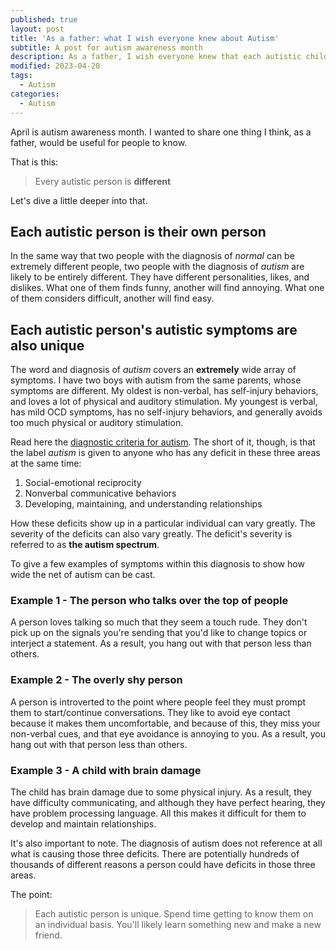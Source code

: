 ```yaml
---
published: true
layout: post
title: 'As a father: what I wish everyone knew about Autism'
subtitle: A post for autism awareness month
description: As a father, I wish everyone knew that each autistic child is different
modified: 2023-04-20
tags:
  - Autism
categories:
  - Autism
---
```


April is autism awareness month. I wanted to share one thing I think, as a father, would be useful for people to know.

That is this:

> Every autistic person is **different**

Let's dive a little deeper into that.

## Each autistic person is their own person

In the same way that two people with the diagnosis of *normal* can be extremely different people, two people
with the diagnosis of *autism* are likely to be entirely different. They have different personalities, likes, and
dislikes. What one of them finds funny, another will find annoying. What one of them considers difficult, another will find
easy.

## Each autistic person's autistic symptoms are also unique

The word and diagnosis of *autism* covers an **extremely** wide array of symptoms. I have two boys with autism from the same
parents, whose symptoms are different. My oldest is non-verbal, has self-injury behaviors, and loves a lot of physical
and auditory stimulation. My youngest is verbal, has mild OCD symptoms, has no self-injury behaviors, and generally avoids too much
physical or auditory stimulation.

Read here the [diagnostic criteria for autism](https://www.cdc.gov/ncbddd/autism/hcp-dsm.html). The short of it, though, is that
the label *autism* is given to anyone who has any deficit in these three areas at the same time:

1. Social-emotional reciprocity
2. Nonverbal communicative behaviors
3. Developing, maintaining, and understanding relationships

How these deficits show up in a particular individual can vary greatly. The severity of the deficits can also vary greatly.
The deficit's severity is referred to as **the autism spectrum**.

To give a few examples of symptoms within this diagnosis to show how wide the net of autism can be cast.

### Example 1 - The person who talks over the top of people

A person loves talking so much that they seem a touch rude. They don't pick up on the signals you're sending that you'd like
to change topics or interject a statement. As a result, you hang out with that person less than others.

### Example 2 - The overly shy person

A person is introverted to the point where people feel they must prompt them to start/continue conversations. They like to
avoid eye contact because it makes them uncomfortable, and because of this, they miss your non-verbal cues, and that eye avoidance
is annoying to you. As a result, you hang out with that person less than others.

### Example 3 - A child with brain damage

The child has brain damage due to some physical injury. As a result, they have difficulty communicating, and although they have
perfect hearing, they have problem processing language. All this makes it difficult for them to develop and maintain relationships.

It's also important to note. The diagnosis of autism does not reference at all what is causing those three deficits. There are
potentially hundreds of thousands of different reasons a person could have deficits in those three areas.

The point:

> Each autistic person is unique. Spend time getting to know them on an individual basis.
> You'll likely learn something new and make a new friend.
